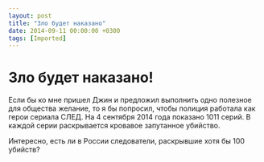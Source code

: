 ```yaml
---
layout: post
title: "Зло будет наказано"
date: 2014-09-11 00:00:00 +0300
tags: [Imported]
---
```

# Зло будет наказано!

Если бы ко мне пришел Джин и предложил выполнить одно полезное для общества желание, то я бы попросил, чтобы полиция работала как герои сериала СЛЕД. На 4 сентября 2014 года показано 1011 серий. В каждой серии раскрывается кровавое запутанное убийство.

Интересно, есть ли в России следователи, раскрывшие хотя бы 100 убийств?